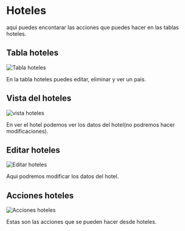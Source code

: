 # Hoteles #

aqui puedes encontarar las acciones que puedes hacer en las tablas hoteles.

## Tabla hoteles ##

![Tabla hoteles](hoteles/tablahoteles.png)

En la tabla hoteles puedes editar, eliminar y ver un pais.

## Vista del hoteles ##

![vista hoteles](hoteles/verhoteles.png)

En ver el hotel podemos ver los datos del hotel(no podremos hacer modificaciones).

## Editar hoteles ##

![Editar hoteles](hoteles/editarhoteles.png)

Aqui podremos modificar los datos del hotel.

## Acciones hoteles ##

![Acciones hoteles](hoteles/accioneshoteles.png)

Estas son las acciones que se pueden hacer desde hoteles.